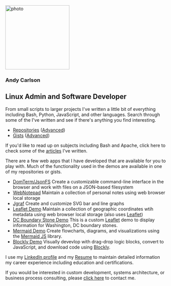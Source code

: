 <img src="https://media.licdn.com/dms/image/C4E03AQGhoWHrnTtoGQ/profile-displayphoto-shrink_800_800/0/1569264468559?e=2147483647&v=beta&t=SCc5mVeBofS8XNsxSA2g9BQNBRN_ifXdrybRdsTB7C0" alt="photo" width="200"/>  

### Andy Carlson  
## Linux Admin and Software Developer  
  
From small scripts to larger projects I've written a little bit of everything including Bash, Python, JavaScript, and other languages.  Search through some of the I've written and see if there's anything you find interesting.  
  
* [Repositories][repositories url] ([Advanced][repositories url adv])  
* [Gists][gist url] ([Advanced][gist url adv])  
  

If you'd like to read up on subjects including Bash and Apache, click here to check some of the [articles][article url] I've written. 
  
There are a few web apps that I have developed that are available for you to play with. Much of the functionality used in the demos are available in one of my repositories or gists.  
  
* [DomTerm/JsonFS][domterm url]  Create a customizable command-line interface in the browser and work with files on a JSON-based filesystem  
* [WebNotepad][webnote url]  Maintain a collection of personal notes using web browser local storage
* [Jgraf][jgraf url]  Create and customize SVG bar and line graphs
* [Leaflet Demo][leaflet demo url] Maintain a collection of geographic coordinates wtih metadata using web browser local storage (also uses [Leaflet][leaflet url])
* [DC Boundary Stone Demo][leaflet dc demo url] This is a custom [Leaflet][leaflet url] demo to display information for Washington, DC boundary stones.
* [Mermaid Demo][mermaid demo url]  Create flowcharts, diagrams, and visualizations using the [Mermaid JS][mermaid url] library.
* [Blockly Demo][blockly demo url]  Visually devevlop with drag-drop logic blocks, convert to JavaScript, and download code using [Blockly][blockly url].
  
I use my [LinkedIn profile][linkedin profile] and my [Resume][resume url] to maintain detailed information my career experience including education and certifications.  
  
If you would be interested in custom development, systems architecture, or business process consulting, please [click here][contact url] to contact me.  

[article url]:  https://github.com/bng44270/bng44270/blob/main/articles.md
[webnote url]:  https://bng44270.github.io/notepad.html
[jgraf url]:  https://bng44270.github.io/jgraf.html
[leaflet demo url]:  https://bng44270.github.io/map.html
[leaflet url]:  https://leafletjs.com/
[leaflet dc demo url]:  https://bng44270.github.io/dcstones-map.html
[mermaid demo url]:  https://bng44270.github.io/mermaid.html
[mermaid url]:  https://mermaid-js.github.io/
[blockly demo url]:  https://bng44270.github.io/blockly-demo/
[blockly url]:  https://github.com/google/blockly
[domterm url]:  https://bng44270.github.io/term.html
[repositories url]:  https://github.com/bng44270?tab=repositories
[repositories url adv]:  https://github.com/search?o=desc&q=user%3Abng44270&s=updated&type=Repositories
[portfolio website]: https://bng44270.github.io
[linkedin profile]: http://linkedin.com/in/carlsonandy/
[gist url]: https://gists.github.com/bng44270
[gist url adv]: https://gist.github.com/search?o=desc&q=user%3Abng44270&s=updated
[resume url]:  https://docs.google.com/document/d/e/2PACX-1vSoRwcAgYd3tlPCNDlq2v9v74nlZL7D0tPa5ytAzuOmAZOVUYrNMa5HjZVJD5f982j4f50JiL3aEEHb/pub
[contact url]:  https://docs.google.com/forms/d/e/1FAIpQLSfuxbMXOtV1VGJnGxdM0lwCf-X5tPtiatg-1ZEHArKzLR8sgA/viewform

<!--
**bng44270/bng44270** is a ✨ _special_ ✨ repository because its `README.md` (this file) appears on your GitHub profile.

Here are some ideas to get you started:

- 🔭 I’m currently working on ...
- 🌱 I’m currently learning ...
- 👯 I’m looking to collaborate on ...
- 🤔 I’m looking for help with ...
- 💬 Ask me about ...
- 📫 How to reach me: ...
- 😄 Pronouns: ...
- ⚡ Fun fact: ...
-->
